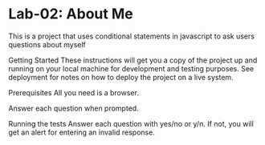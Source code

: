 # Lab-02: About Me
This is a project that uses conditional statements in javascript to ask users questions about myself

Getting Started
These instructions will get you a copy of the project up and running on your local machine for development and testing purposes. See deployment for notes on how to deploy the project on a live system.

Prerequisites
All you need is a browser.

Answer each question when prompted.

Running the tests
Answer each question with yes/no or y/n. If not, you will get an alert for entering an invalid response.


